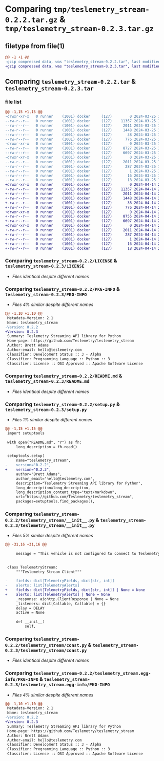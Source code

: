 # Comparing `tmp/teslemetry_stream-0.2.2.tar.gz` & `tmp/teslemetry_stream-0.2.3.tar.gz`

## filetype from file(1)

```diff
@@ -1 +1 @@
-gzip compressed data, was "teslemetry_stream-0.2.2.tar", last modified: Mon Mar 25 10:49:13 2024, max compression
+gzip compressed data, was "teslemetry_stream-0.2.3.tar", last modified: Sun Apr 14 23:57:35 2024, max compression
```

## Comparing `teslemetry_stream-0.2.2.tar` & `teslemetry_stream-0.2.3.tar`

### file list

```diff
@@ -1,15 +1,15 @@
-drwxr-xr-x   0 runner    (1001) docker     (127)        0 2024-03-25 10:49:13.647354 teslemetry_stream-0.2.2/
--rw-r--r--   0 runner    (1001) docker     (127)    11357 2024-03-25 10:49:09.000000 teslemetry_stream-0.2.2/LICENSE
--rw-r--r--   0 runner    (1001) docker     (127)     2011 2024-03-25 10:49:13.647354 teslemetry_stream-0.2.2/PKG-INFO
--rw-r--r--   0 runner    (1001) docker     (127)     1448 2024-03-25 10:49:09.000000 teslemetry_stream-0.2.2/README.md
--rw-r--r--   0 runner    (1001) docker     (127)       38 2024-03-25 10:49:13.647354 teslemetry_stream-0.2.2/setup.cfg
--rw-r--r--   0 runner    (1001) docker     (127)      776 2024-03-25 10:49:09.000000 teslemetry_stream-0.2.2/setup.py
-drwxr-xr-x   0 runner    (1001) docker     (127)        0 2024-03-25 10:49:13.643354 teslemetry_stream-0.2.2/teslemetry_stream/
--rw-r--r--   0 runner    (1001) docker     (127)     8727 2024-03-25 10:49:09.000000 teslemetry_stream-0.2.2/teslemetry_stream/__init__.py
--rw-r--r--   0 runner    (1001) docker     (127)     6697 2024-03-25 10:49:09.000000 teslemetry_stream-0.2.2/teslemetry_stream/const.py
-drwxr-xr-x   0 runner    (1001) docker     (127)        0 2024-03-25 10:49:13.647354 teslemetry_stream-0.2.2/teslemetry_stream.egg-info/
--rw-r--r--   0 runner    (1001) docker     (127)     2011 2024-03-25 10:49:13.000000 teslemetry_stream-0.2.2/teslemetry_stream.egg-info/PKG-INFO
--rw-r--r--   0 runner    (1001) docker     (127)      287 2024-03-25 10:49:13.000000 teslemetry_stream-0.2.2/teslemetry_stream.egg-info/SOURCES.txt
--rw-r--r--   0 runner    (1001) docker     (127)        1 2024-03-25 10:49:13.000000 teslemetry_stream-0.2.2/teslemetry_stream.egg-info/dependency_links.txt
--rw-r--r--   0 runner    (1001) docker     (127)       16 2024-03-25 10:49:13.000000 teslemetry_stream-0.2.2/teslemetry_stream.egg-info/requires.txt
--rw-r--r--   0 runner    (1001) docker     (127)       18 2024-03-25 10:49:13.000000 teslemetry_stream-0.2.2/teslemetry_stream.egg-info/top_level.txt
+drwxr-xr-x   0 runner    (1001) docker     (127)        0 2024-04-14 23:57:35.967723 teslemetry_stream-0.2.3/
+-rw-r--r--   0 runner    (1001) docker     (127)    11357 2024-04-14 23:57:25.000000 teslemetry_stream-0.2.3/LICENSE
+-rw-r--r--   0 runner    (1001) docker     (127)     2011 2024-04-14 23:57:35.967723 teslemetry_stream-0.2.3/PKG-INFO
+-rw-r--r--   0 runner    (1001) docker     (127)     1448 2024-04-14 23:57:25.000000 teslemetry_stream-0.2.3/README.md
+-rw-r--r--   0 runner    (1001) docker     (127)       38 2024-04-14 23:57:35.967723 teslemetry_stream-0.2.3/setup.cfg
+-rw-r--r--   0 runner    (1001) docker     (127)      776 2024-04-14 23:57:25.000000 teslemetry_stream-0.2.3/setup.py
+drwxr-xr-x   0 runner    (1001) docker     (127)        0 2024-04-14 23:57:35.963723 teslemetry_stream-0.2.3/teslemetry_stream/
+-rw-r--r--   0 runner    (1001) docker     (127)     8755 2024-04-14 23:57:25.000000 teslemetry_stream-0.2.3/teslemetry_stream/__init__.py
+-rw-r--r--   0 runner    (1001) docker     (127)     6697 2024-04-14 23:57:25.000000 teslemetry_stream-0.2.3/teslemetry_stream/const.py
+drwxr-xr-x   0 runner    (1001) docker     (127)        0 2024-04-14 23:57:35.967723 teslemetry_stream-0.2.3/teslemetry_stream.egg-info/
+-rw-r--r--   0 runner    (1001) docker     (127)     2011 2024-04-14 23:57:35.000000 teslemetry_stream-0.2.3/teslemetry_stream.egg-info/PKG-INFO
+-rw-r--r--   0 runner    (1001) docker     (127)      287 2024-04-14 23:57:35.000000 teslemetry_stream-0.2.3/teslemetry_stream.egg-info/SOURCES.txt
+-rw-r--r--   0 runner    (1001) docker     (127)        1 2024-04-14 23:57:35.000000 teslemetry_stream-0.2.3/teslemetry_stream.egg-info/dependency_links.txt
+-rw-r--r--   0 runner    (1001) docker     (127)       16 2024-04-14 23:57:35.000000 teslemetry_stream-0.2.3/teslemetry_stream.egg-info/requires.txt
+-rw-r--r--   0 runner    (1001) docker     (127)       18 2024-04-14 23:57:35.000000 teslemetry_stream-0.2.3/teslemetry_stream.egg-info/top_level.txt
```

### Comparing `teslemetry_stream-0.2.2/LICENSE` & `teslemetry_stream-0.2.3/LICENSE`

 * *Files identical despite different names*

### Comparing `teslemetry_stream-0.2.2/PKG-INFO` & `teslemetry_stream-0.2.3/PKG-INFO`

 * *Files 4% similar despite different names*

```diff
@@ -1,10 +1,10 @@
 Metadata-Version: 2.1
 Name: teslemetry_stream
-Version: 0.2.2
+Version: 0.2.3
 Summary: Teslemetry Streaming API library for Python
 Home-page: https://github.com/Teslemetry/teslemetry_stream
 Author: Brett Adams
 Author-email: hello@teslemetry.com
 Classifier: Development Status :: 3 - Alpha
 Classifier: Programming Language :: Python :: 3
 Classifier: License :: OSI Approved :: Apache Software License
```

### Comparing `teslemetry_stream-0.2.2/README.md` & `teslemetry_stream-0.2.3/README.md`

 * *Files identical despite different names*

### Comparing `teslemetry_stream-0.2.2/setup.py` & `teslemetry_stream-0.2.3/setup.py`

 * *Files 1% similar despite different names*

```diff
@@ -1,15 +1,15 @@
 import setuptools
 
 with open("README.md", "r") as fh:
     long_description = fh.read()
 
 setuptools.setup(
     name="teslemetry_stream",
-    version="0.2.2",
+    version="0.2.3",
     author="Brett Adams",
     author_email="hello@teslemetry.com",
     description="Teslemetry Streaming API library for Python",
     long_description=long_description,
     long_description_content_type="text/markdown",
     url="https://github.com/Teslemetry/teslemetry_stream",
     packages=setuptools.find_packages(),
```

### Comparing `teslemetry_stream-0.2.2/teslemetry_stream/__init__.py` & `teslemetry_stream-0.2.3/teslemetry_stream/__init__.py`

 * *Files 5% similar despite different names*

```diff
@@ -31,16 +31,16 @@
 
     message = "This vehicle is not configured to connect to Teslemetry."
 
 
 class TeslemetryStream:
     """Teslemetry Stream Client"""
 
-    fields: dict[TelemetryFields, dict[str, int]]
-    alerts: list[TelemetryAlerts]
+    fields: dict[TelemetryFields, dict[str, int]] | None = None
+    alerts: list[TelemetryAlerts] | None = None
     _response: aiohttp.ClientResponse | None = None
     _listeners: dict[Callable, Callable] = {}
     delay = DELAY
     active = None
 
     def __init__(
         self,
```

### Comparing `teslemetry_stream-0.2.2/teslemetry_stream/const.py` & `teslemetry_stream-0.2.3/teslemetry_stream/const.py`

 * *Files identical despite different names*

### Comparing `teslemetry_stream-0.2.2/teslemetry_stream.egg-info/PKG-INFO` & `teslemetry_stream-0.2.3/teslemetry_stream.egg-info/PKG-INFO`

 * *Files 4% similar despite different names*

```diff
@@ -1,10 +1,10 @@
 Metadata-Version: 2.1
 Name: teslemetry_stream
-Version: 0.2.2
+Version: 0.2.3
 Summary: Teslemetry Streaming API library for Python
 Home-page: https://github.com/Teslemetry/teslemetry_stream
 Author: Brett Adams
 Author-email: hello@teslemetry.com
 Classifier: Development Status :: 3 - Alpha
 Classifier: Programming Language :: Python :: 3
 Classifier: License :: OSI Approved :: Apache Software License
```

